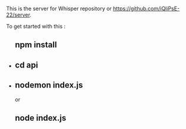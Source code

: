 This is the server for Whisper repository or https://github.com/iQliPsE-22/server.

To get started with this :
<ul>
  <l1><h2>npm install</h2>
    <li><h2>cd api</h2></li>
    <li><h2>nodemon index.js</h2> or <h2>node index.js</h2></li>
</l1>
</ul>

